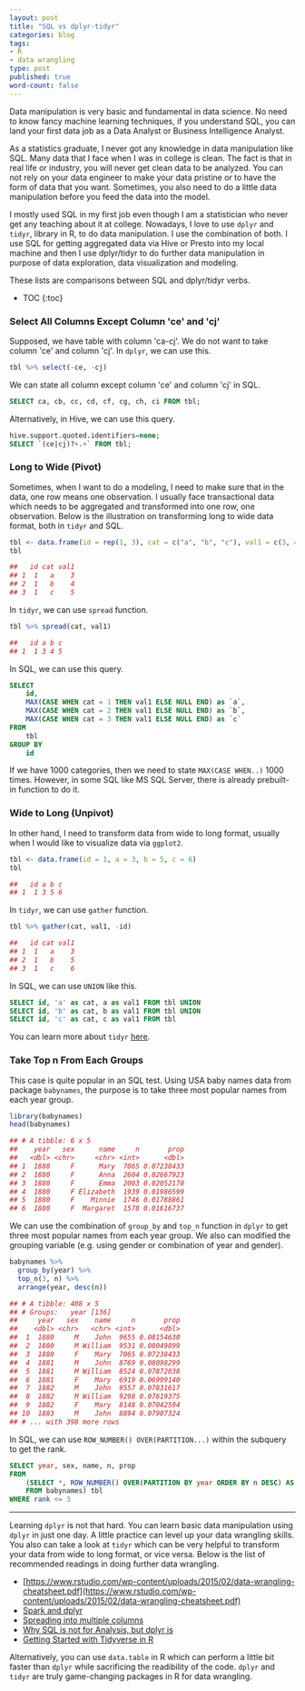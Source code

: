 ```yaml
---
layout: post
title: "SQL vs dplyr-tidyr"
categories: blog
tags:
- R
- data wrangling
type: post
published: true
word-count: false
---
```


Data manipulation is very basic and fundamental in data science. No need to know fancy machine learning techniques, if you understand SQL, you can land your first data job as a Data Analyst or Business Intelligence Analyst. 

As a statistics graduate, I never got any knowledge	 in data manipulation like SQL. Many data that I face when I was in college is  clean. The fact is that in real life or industry, you will never get clean data to be analyzed. You can not rely on your data engineer to make your data pristine or to have the form of data that you want. Sometimes, you also need to do a little data manipulation before you feed the data into the model.

I mostly used SQL in my first job even though I am a statistician who never get any teaching about it at college. Nowadays, I love to use `dplyr` and `tidyr`, library in R, to do data manipulation. I use the combination of both. I use SQL for getting aggregated data via Hive or Presto into my local machine and then I use dplyr/tidyr to do further data manipulation in purpose of data exploration, data visualization and modeling.

These lists are comparisons between SQL and dplyr/tidyr verbs. 

* TOC
{:toc}

### Select All Columns Except Column 'ce' and 'cj'

Supposed, we have table with column 'ca-cj'. We do not want to take column 'ce' and column 'cj'. In `dplyr`, we can use this.

```r
tbl %>% select(-ce, -cj)
```

We can state all column except column 'ce' and column 'cj' in SQL.

```sql
SELECT ca, cb, cc, cd, cf, cg, ch, ci FROM tbl;
```

Alternatively, in Hive, we can use this query.

```sql
hive.support.quoted.identifiers=none;
SELECT `(ce|cj)?+.+` FROM tbl;
```

### Long to Wide (Pivot)

Sometimes, when I want to do a modeling, I need to make sure that in the data, one row means one observation. I usually face transactional data which needs to be aggregated and transformed into one row, one observation. Below is the illustration on transforming long to wide data format, both in `tidyr` and SQL.

```r
tbl <- data.frame(id = rep(1, 3), cat = c("a", "b", "c"), val1 = c(3, 4, 5))
tbl
```

```r
##   id cat val1
## 1  1   a    3
## 2  1   b    4
## 3  1   c    5
```

In `tidyr`, we can use `spread` function.

```r
tbl %>% spread(cat, val1)
```

```r
##   id a b c
## 1  1 3 4 5
```

In SQL, we can use this query.

```sql
SELECT 
	id,
	MAX(CASE WHEN cat = 1 THEN val1 ELSE NULL END) as `a`,
	MAX(CASE WHEN cat = 2 THEN val1 ELSE NULL END) as `b`,
	MAX(CASE WHEN cat = 3 THEN val1 ELSE NULL END) as `c`
FROM 
	tbl
GROUP BY
	id
```

If we have 1000 categories, then we need to state `MAX(CASE WHEN..)` 1000 times. However, in some SQL like MS SQL Server, there is already prebuilt-in function to do it.

### Wide to Long (Unpivot)

In other hand, I need to transform data from wide to long format, usually when I would like to visualize data via `ggplot2`. 

```r
tbl <- data.frame(id = 1, a = 3, b = 5, c = 6)
tbl
```

```r
##   id a b c
## 1  1 3 5 6
```

In `tidyr`, we can use `gather` function.

```r
tbl %>% gather(cat, val1, -id)
```

```r
##   id cat val1
## 1  1   a    3
## 2  1   b    5
## 3  1   c    6
```

In SQL, we can use `UNION` like this.

```sql
SELECT id, 'a' as cat, a as val1 FROM tbl UNION
SELECT id, 'b' as cat, b as val1 FROM tbl UNION
SELECT id, 'c' as cat, c as val1 FROM tbl
```

You can learn more about `tidyr` [here](http://tidyr.tidyverse.org/).

### Take Top n From Each Groups

This case is quite popular in an SQL test. Using USA baby names data from package `babynames`, the purpose is to take three most popular names from each year group.

```r
library(babynames)
head(babynames)
```

```r
## # A tibble: 6 x 5
##    year   sex      name     n       prop
##   <dbl> <chr>     <chr> <int>      <dbl>
## 1  1880     F      Mary  7065 0.07238433
## 2  1880     F      Anna  2604 0.02667923
## 3  1880     F      Emma  2003 0.02052170
## 4  1880     F Elizabeth  1939 0.01986599
## 5  1880     F    Minnie  1746 0.01788861
## 6  1880     F  Margaret  1578 0.01616737
```

We can use the combination of `group_by` and `top_n` function in `dplyr` to get three most popular names from each year group. We also can modified the grouping variable (e.g. using gender or combination of year and gender).

```r
babynames %>%
  group_by(year) %>%
  top_n(3, n) %>%
  arrange(year, desc(n))
```

```r
## # A tibble: 408 x 5
## # Groups:   year [136]
##     year   sex    name     n       prop
##    <dbl> <chr>   <chr> <int>      <dbl>
##  1  1880     M    John  9655 0.08154630
##  2  1880     M William  9531 0.08049899
##  3  1880     F    Mary  7065 0.07238433
##  4  1881     M    John  8769 0.08098299
##  5  1881     M William  8524 0.07872038
##  6  1881     F    Mary  6919 0.06999140
##  7  1882     M    John  9557 0.07831617
##  8  1882     M William  9298 0.07619375
##  9  1882     F    Mary  8148 0.07042594
## 10  1883     M    John  8894 0.07907324
## # ... with 398 more rows
```

In SQL, we can use `ROW_NUMBER() OVER(PARTITION...)` within the subquery to get the rank.

```sql
SELECT year, sex, name, n, prop
FROM
	(SELECT *, ROW_NUMBER() OVER(PARTITION BY year ORDER BY n DESC) AS rank
	FROM babynames) tbl
WHERE rank <= 3
```

---

Learning `dplyr` is not that hard. You can learn basic data manipulation using `dplyr` in just one day. A little practice can level up your data wrangling skills. You also can take a look at `tidyr` which can be very helpful to transform your data from wide to long format, or vice versa. Below is the list of recommended readings in doing further data wrangling.

- [https://www.rstudio.com/wp-content/uploads/2015/02/data-wrangling-cheatsheet.pdf](https://www.rstudio.com/wp-content/uploads/2015/02/data-wrangling-cheatsheet.pdf)
- [Spark and dplyr](https://spark.rstudio.com/dplyr.html)
- [Spreading into multiple columns](https://stackoverflow.com/questions/30592094/r-spreading-multiple-columns-with-tidyr)
- [Why SQL is not for Analysis, but dplyr is](https://blog.exploratory.io/why-sql-is-not-for-analysis-but-dplyr-is-5e180fef6aa7)
- [Getting Started with Tidyverse in R](http://www.storybench.org/getting-started-with-tidyverse-in-r/)

Alternatively, you can use `data.table` in R which can perform a little bit faster than `dplyr` while sacrificing the readibility of the code. `dplyr` and `tidyr` are truly game-changing packages in R for data wrangling.